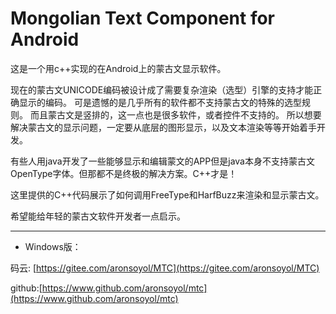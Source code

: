 # Mongolian Text Component for Android

这是一个用c++实现的在Android上的蒙古文显示软件。

现在的蒙古文UNICODE编码被设计成了需要复杂渲染（选型）引擎的支持才能正确显示的编码。
可是遗憾的是几乎所有的软件都不支持蒙古文的特殊的选型规则。
而且蒙古文是竖排的，这一点也是很多软件，或者控件不支持的。
所以想要解决蒙古文的显示问题，一定要从底层的图形显示，以及文本渲染等等开始着手开发。

有些人用java开发了一些能够显示和编辑蒙文的APP但是java本身不支持蒙古文OpenType字体。但那都不是终极的解决方案。C++才是！

这里提供的C++代码展示了如何调用FreeType和HarfBuzz来渲染和显示蒙古文。

希望能给年轻的蒙古文软件开发者一点启示。

***

- Windows版：

码云: [https://gitee.com/aronsoyol/MTC](https://gitee.com/aronsoyol/MTC)

github:[https://www.github.com/aronsoyol/mtc](https://www.github.com/aronsoyol/mtc)
